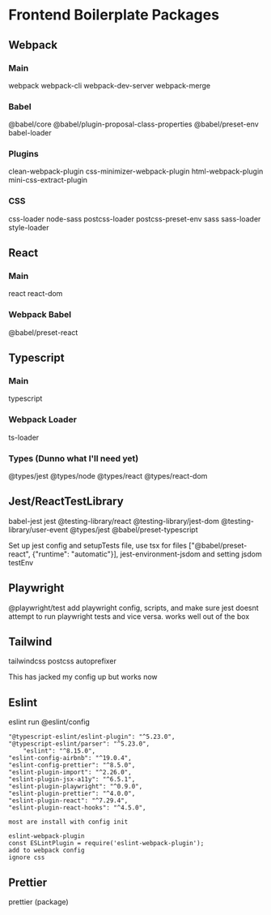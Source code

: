 # Frontend Boilerplate Packages

## Webpack

### Main

webpack
webpack-cli
webpack-dev-server
webpack-merge

### Babel

@babel/core
@babel/plugin-proposal-class-properties
@babel/preset-env
babel-loader

### Plugins

clean-webpack-plugin
css-minimizer-webpack-plugin
html-webpack-plugin
mini-css-extract-plugin

### CSS

css-loader
node-sass
postcss-loader
postcss-preset-env
sass
sass-loader
style-loader

## React

### Main

react
react-dom

### Webpack Babel

@babel/preset-react

## Typescript

### Main

typescript

### Webpack Loader

ts-loader

### Types (Dunno what I'll need yet)

@types/jest
@types/node
@types/react
@types/react-dom

## Jest/ReactTestLibrary

babel-jest
jest
@testing-library/react
@testing-library/jest-dom
@testing-library/user-event
@types/jest
@babel/preset-typescript

Set up jest config and setupTests file, use tsx for files
["@babel/preset-react", {"runtime": "automatic"}],
jest-environment-jsdom and setting jsdom testEnv

## Playwright

@playwright/test
add playwright config, scripts, and make sure jest doesnt attempt to run playwright tests and vice versa. works well out of the box

## Tailwind
tailwindcss
postcss
autoprefixer

This has jacked my config up but works now


## Eslint
eslint
run @eslint/config

    "@typescript-eslint/eslint-plugin": "^5.23.0",
    "@typescript-eslint/parser": "^5.23.0",
        "eslint": "^8.15.0",
    "eslint-config-airbnb": "^19.0.4",
    "eslint-config-prettier": "^8.5.0",
    "eslint-plugin-import": "^2.26.0",
    "eslint-plugin-jsx-a11y": "^6.5.1",
    "eslint-plugin-playwright": "^0.9.0",
    "eslint-plugin-prettier": "^4.0.0",
    "eslint-plugin-react": "^7.29.4",
    "eslint-plugin-react-hooks": "^4.5.0",

    most are install with config init

    eslint-webpack-plugin
    const ESLintPlugin = require('eslint-webpack-plugin');
    add to webpack config
    ignore css

## Prettier
prettier (package)
